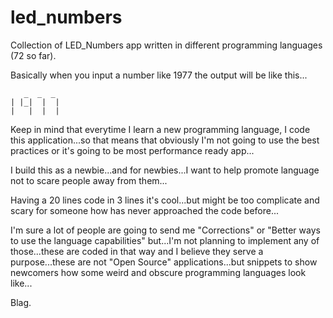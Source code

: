 # led_numbers
Collection of LED_Numbers app written in different programming languages (72 so far).

Basically when you input a number like 1977 the output will be like this...

```
   _  _  _
| |_|  |  |
|   |  |  |
```

Keep in mind that everytime I learn a new programming language, I code this application...so that means that obviously I'm not going to use the best practices or it's going to be most performance ready app...

I build this as a newbie...and for newbies...I want to help promote language not to scare people away from them...

Having a 20 lines code in 3 lines it's cool...but might be too complicate and scary for someone how has never approached the code before...

I'm sure a lot of people are going to send me "Corrections" or "Better ways to use the language capabilities" but...I'm not planning to implement any of those...these are coded in that way and I believe they serve a purpose...these are not "Open Source" applications...but snippets to show newcomers how some weird and obscure programming languages look like...

Blag.
